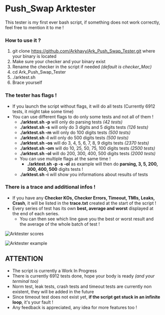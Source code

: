 # Push_Swap Arktester
This tester is my first ever bash script, if something does not work correctly, feel free to mention it to me !

### How to use it ?
1. git clone https://github.com/Arkhavy/Ark_Push_Swap_Tester.git where your binary is located
2. Make sure your checker and your binary exist
3. Rename the checker in the script if needed *(default is checker_Mac)*
4. cd Ark_Push_Swap_Tester
5. ./arktest.sh
6. Brace yourself

### The tester has flags !
- If you launch the script without flags, it will do all tests (Currently 6912 tests, it might take some time)
- You can use different flags to do only some tests and not all of them !
	- **./arktest.sh -p** will only do parsing tests *(42 tests)*
	- **./arktest.sh -s** will only do 3 digits and 5 digits tests *(126 tests)*
	- **./arktest.sh -m** will only do 100 digits tests *(500 tests)*
	- **./arktest.sh -l** will only do 500 digits tests *(500 tests)*
	- **./arktest.sh -os** will do 3, 4, 5, 6, 7, 8, 9 digits tests *(2370 tests)*
	- **./arktest.sh -om** will do 10, 25, 50, 75, 100 digits tests *(2500 tests)*
	- **./arktest.sh -ol** will do 200, 300, 400, 500 digits tests *(2000 tests)*
	- You can use multiple flags at the same time !
		- **./arktest.sh -p -s -ol** as example will then do **parsing, 3, 5, 200, 300, 400, 500** digits tests !
	- **./arktest.sh -i** will show you informations about results of tests

### There is a trace and additional infos !
- If you have any **Checker KOs, Checker Errors, Timeout, TMIs, Leaks, Crash**, it will be listed in the __**trace.txt**__ created at the start of the script !
- Every series of test has its own **best, average and worst** displayed at the end of each series.
	- You can then see which line gave you the best or worst result and the average of the whole batch of test !

![Arktester scores](https://cdn.discordapp.com/attachments/779263099609022464/936987502898741248/Screen_Shot_2022-01-29_at_3.13.15_PM.png)

![Arktester example](https://cdn.discordapp.com/attachments/779263099609022464/936988273123942421/Screen_Shot_2022-01-29_at_3.16.24_PM.png)

## ATTENTION
- The script is currently a Work In Progress
- There is currently 6912 tests done, hope your body is ready *(and your terminal too)*
- Norm test, leak tests, crash tests and timeout tests are currently non existent, they will be added in the future
- Since timeout test does not exist yet, **if the script get stuck in an infinite loop**, it's your fault !
- Any feedback is appreciated, any idea for more features too !
